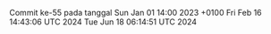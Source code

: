 Commit ke-55 pada tanggal Sun Jan 01 14:00 2023 +0100
Fri Feb 16 14:43:06 UTC 2024
Tue Jun 18 06:14:51 UTC 2024

